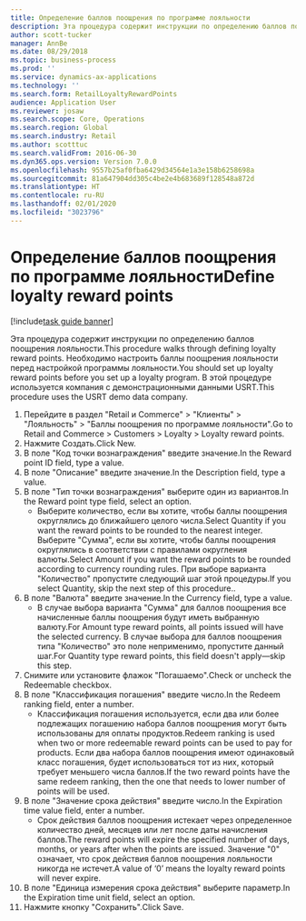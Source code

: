 ```yaml
---
title: Определение баллов поощрения по программе лояльности
description: Эта процедура содержит инструкции по определению баллов поощрения лояльности.
author: scott-tucker
manager: AnnBe
ms.date: 08/29/2018
ms.topic: business-process
ms.prod: ''
ms.service: dynamics-ax-applications
ms.technology: ''
ms.search.form: RetailLoyaltyRewardPoints
audience: Application User
ms.reviewer: josaw
ms.search.scope: Core, Operations
ms.search.region: Global
ms.search.industry: Retail
ms.author: scotttuc
ms.search.validFrom: 2016-06-30
ms.dyn365.ops.version: Version 7.0.0
ms.openlocfilehash: 9557b25af0fba6429d34564e1a3e158b6258698a
ms.sourcegitcommit: 81a647904dd305c4be2e4b683689f128548a872d
ms.translationtype: HT
ms.contentlocale: ru-RU
ms.lasthandoff: 02/01/2020
ms.locfileid: "3023796"
---
```

# <a name="define-loyalty-reward-points"></a><span data-ttu-id="07b7e-103">Определение баллов поощрения по программе лояльности</span><span class="sxs-lookup"><span data-stu-id="07b7e-103">Define loyalty reward points</span></span>

[!include[task guide banner](../includes/task-guide-banner.md)]

<span data-ttu-id="07b7e-104">Эта процедура содержит инструкции по определению баллов поощрения лояльности.</span><span class="sxs-lookup"><span data-stu-id="07b7e-104">This procedure walks through defining loyalty reward points.</span></span> <span data-ttu-id="07b7e-105">Необходимо настроить баллы поощрения лояльности перед настройкой программы лояльности.</span><span class="sxs-lookup"><span data-stu-id="07b7e-105">You should set up loyalty reward points before you set up a loyalty program.</span></span> <span data-ttu-id="07b7e-106">В этой процедуре используется компания с демонстрационными данными USRT.</span><span class="sxs-lookup"><span data-stu-id="07b7e-106">This procedure uses the USRT demo data company.</span></span>

1. <span data-ttu-id="07b7e-107">Перейдите в раздел "Retail и Commerce" > "Клиенты" > "Лояльность" > "Баллы поощрения по программе лояльности".</span><span class="sxs-lookup"><span data-stu-id="07b7e-107">Go to Retail and Commerce > Customers > Loyalty > Loyalty reward points.</span></span>
2. <span data-ttu-id="07b7e-108">Нажмите Создать.</span><span class="sxs-lookup"><span data-stu-id="07b7e-108">Click New.</span></span>
3. <span data-ttu-id="07b7e-109">В поле "Код точки вознаграждения" введите значение.</span><span class="sxs-lookup"><span data-stu-id="07b7e-109">In the Reward point ID field, type a value.</span></span>
4. <span data-ttu-id="07b7e-110">В поле "Описание" введите значение.</span><span class="sxs-lookup"><span data-stu-id="07b7e-110">In the Description field, type a value.</span></span>
5. <span data-ttu-id="07b7e-111">В поле "Тип точки вознаграждения" выберите один из вариантов.</span><span class="sxs-lookup"><span data-stu-id="07b7e-111">In the Reward point type field, select an option.</span></span>
    * <span data-ttu-id="07b7e-112">Выберите количество, если вы хотите, чтобы баллы поощрения округлялись до ближайшего целого числа.</span><span class="sxs-lookup"><span data-stu-id="07b7e-112">Select Quantity if you want the reward points to be rounded to the nearest integer.</span></span> <span data-ttu-id="07b7e-113">Выберите "Сумма", если вы хотите, чтобы баллы поощрения округлялись в соответствии с правилами округления валюты.</span><span class="sxs-lookup"><span data-stu-id="07b7e-113">Select Amount if you want the reward points to be rounded according to currency rounding rules.</span></span> <span data-ttu-id="07b7e-114">При выборе варианта "Количество" пропустите следующий шаг этой процедуры.</span><span class="sxs-lookup"><span data-stu-id="07b7e-114">If you select Quantity, skip the next step of this procedure..</span></span>  
6. <span data-ttu-id="07b7e-115">В поле "Валюта" введите значение.</span><span class="sxs-lookup"><span data-stu-id="07b7e-115">In the Currency field, type a value.</span></span>
    * <span data-ttu-id="07b7e-116">В случае выбора варианта "Сумма" для баллов поощрения все начисленные баллы поощрения будут иметь выбранную валюту.</span><span class="sxs-lookup"><span data-stu-id="07b7e-116">For Amount type reward points, all points issued will have the selected currency.</span></span> <span data-ttu-id="07b7e-117">В случае выбора для баллов поощрения типа "Количество" это поле неприменимо, пропустите данный шаг.</span><span class="sxs-lookup"><span data-stu-id="07b7e-117">For Quantity type reward points, this field doesn't apply—skip this step.</span></span>  
7. <span data-ttu-id="07b7e-118">Снимите или установите флажок "Погашаемо".</span><span class="sxs-lookup"><span data-stu-id="07b7e-118">Check or uncheck the Redeemable checkbox.</span></span>
8. <span data-ttu-id="07b7e-119">В поле "Классификация погашения" введите число.</span><span class="sxs-lookup"><span data-stu-id="07b7e-119">In the Redeem ranking field, enter a number.</span></span>
    * <span data-ttu-id="07b7e-120">Классификация погашения используется, если два или более подлежащих погашению набора баллов поощрения могут быть использованы для оплаты продуктов.</span><span class="sxs-lookup"><span data-stu-id="07b7e-120">Redeem ranking is used when two or more redeemable reward points can be used to pay for products.</span></span> <span data-ttu-id="07b7e-121">Если два набора баллов поощрения имеют одинаковый класс погашения, будет использоваться тот из них, который требует меньшего числа баллов.</span><span class="sxs-lookup"><span data-stu-id="07b7e-121">If the two reward points have the same redeem ranking, then the one that needs to lower number of points will be used.</span></span>  
9. <span data-ttu-id="07b7e-122">В поле "Значение срока действия" введите число.</span><span class="sxs-lookup"><span data-stu-id="07b7e-122">In the Expiration time value field, enter a number.</span></span>
    * <span data-ttu-id="07b7e-123">Срок действия баллов поощрения истекает через определенное количество дней, месяцев или лет после даты начисления баллов.</span><span class="sxs-lookup"><span data-stu-id="07b7e-123">The reward points will expire the specified number of days, months, or years after when the points are issued.</span></span> <span data-ttu-id="07b7e-124">Значение "0" означает, что срок действия баллов поощрения лояльности никогда не истечет.</span><span class="sxs-lookup"><span data-stu-id="07b7e-124">A value of ‘0’ means the loyalty reward points will never expire.</span></span>  
10. <span data-ttu-id="07b7e-125">В поле "Единица измерения срока действия" выберите параметр.</span><span class="sxs-lookup"><span data-stu-id="07b7e-125">In the Expiration time unit field, select an option.</span></span>
11. <span data-ttu-id="07b7e-126">Нажмите кнопку "Сохранить".</span><span class="sxs-lookup"><span data-stu-id="07b7e-126">Click Save.</span></span>

